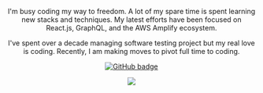 <!-- ![Eddie Jaoude](https://user-images.githubusercontent.com/624760/97735079-c7f2d780-1ad1-11eb-84b6-52740912a1bc.jpg) -->

<p align="center">I'm busy coding my way to freedom. A lot of my spare time is spent learning new stacks and techniques. My latest efforts have been focused on React.js, GraphQL, and the AWS Amplify ecosystem.</p>

<p align="center">I've spent over a decade managing software testing project but my real love is coding. Recently, I am making moves to pivot full time to coding.</p>
</p>

<p align="center">
  <a href="https://github.com/eddiejaoude?tab=followers">
    <img src="https://img.shields.io/github/followers/coderite?label=Followers&logo=GitHub&style=for-the-badge" alt="GitHub badge" />
  </a>
</p>


<p align="center">
  <img src="https://www.codewars.com/users/coderite/badges/large" />
</p>
